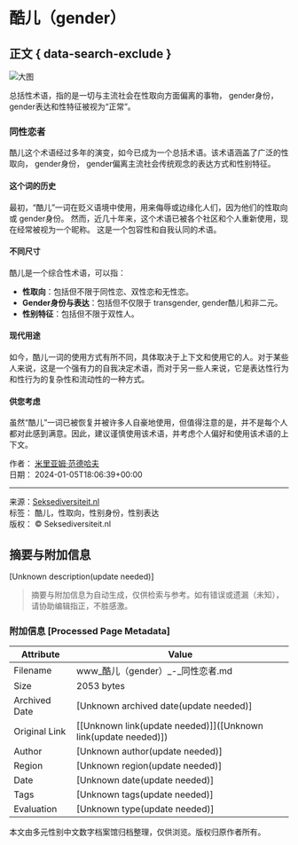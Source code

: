 # 酷儿（gender）

## 正文 { data-search-exclude }


![大图](https://www.seksediversiteit.nl/wp-content/uploads/2024/01/Woordenboek-socwet-14-1.jpg)

总括性术语，指的是一切与主流社会在性取向方面偏离的事物， gender身份， gender表达和性特征被视为“正常”。

### 同性恋者

酷儿这个术语经过多年的演变，如今已成为一个总括术语。该术语涵盖了广泛的性取向， gender身份， gender偏离主流社会传统观念的表达方式和性别特征。

#### 这个词的历史

最初，“酷儿”一词在贬义语境中使用，用来侮辱或边缘化人们，因为他们的性取向或 gender身份。 然而，近几十年来，这个术语已被各个社区和个人重新使用，现在经常被视为一个昵称。 这是一个包容性和自我认同的术语。

#### 不同尺寸

酷儿是一个综合性术语，可以指：

- **性取向**：包括但不限于同性恋、双性恋和无性恋。
- **Gender身份与表达**：包括但不仅限于 transgender, gender酷儿和非二元。
- **性别特征**：包括但不限于双性人。

#### 现代用途

如今，酷儿一词的使用方式有所不同，具体取决于上下文和使用它的人。对于某些人来说，这是一个强有力的自我决定术语，而对于另一些人来说，它是表达性行为和性行为的复杂性和流动性的一种方式。

#### 供您考虑

虽然“酷儿”一词已被恢复并被许多人自豪地使用，但值得注意的是，并不是每个人都对此感到满意。因此，建议谨慎使用该术语，并考虑个人偏好和使用该术语的上下文。

作者： [米里亚姆·范德哈夫](https://www.seksediversiteit.nl/zh-CN/author/admin/)  
日期： 2024-01-05T18:06:39+00:00  

--- 

来源：[Seksediversiteit.nl](https://www.seksediversiteit.nl/zh-CN/data/woordenlijst/)  
标签： 酷儿，性取向，性别身份，性别表达  
版权： © Seksediversiteit.nl
<!-- tcd_original_link https://www.seksediversiteit.nl/zh-CN/woordenlijst/queer/ -->


## 摘要与附加信息

<!-- tcd_abstract -->
[Unknown description(update needed)]
<!-- tcd_abstract_end -->

> 摘要与附加信息为自动生成，仅供检索与参考。如有错误或遗漏（未知），请协助编辑指正，不胜感激。

### 附加信息 [Processed Page Metadata]

| Attribute       | Value                                  |
|-----------------|----------------------------------------|
| Filename        | www_酷儿（gender）_-_同性恋者.md                             |
| Size            | 2053 bytes                           |
| Archived Date   | [Unknown archived date(update needed)]                             |
| Original Link   | [[Unknown link(update needed)]]([Unknown link(update needed)])                       |
| Author          | [Unknown author(update needed)]                               |
| Region          | [Unknown region(update needed)]                               |
| Date            | [Unknown date(update needed)]                                 |
| Tags            | [Unknown tags(update needed)]                                 |
| Evaluation            | [Unknown type(update needed)]                                 |
<!-- tcd_table_end -->

本文由多元性别中文数字档案馆归档整理，仅供浏览。版权归原作者所有。
